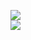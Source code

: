 [![](https://img.shields.io/badge/Made%20With-Github%20Spray-lightgrey.svg?style=for-the-badge&logo=github)](https://github.com/Annihil/github-spray#4120)  
[![](https://i.imgur.com/2DrTn0Z.gif)](https://github.com/Annihil/github-spray)